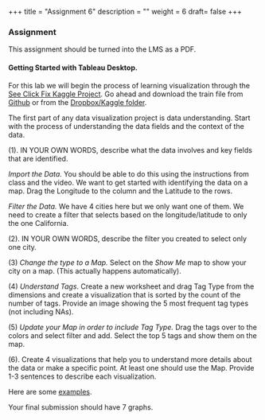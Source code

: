 +++
title = "Assignment 6"
description = ""
weight = 6
draft= false
+++

### Assignment
This assignment should be turned into the LMS as a PDF.

#### Getting Started with Tableau Desktop.
For this lab we will begin the process of learning visualization through the [See Click Fix Kaggle Project](https://www.kaggle.com/c/see-click-predict-fix).  Go ahead and download the train file from [Github](https://raw.githubusercontent.com/theusual/kaggle-seeclickfix-ensemble/master/Bryan/Data/train.csv) or from the [Dropbox/Kaggle folder](https://www.dropbox.com/sh/1jrwf7ojow5js9t/AABaFESbOX81yotc3AuBNa0Za?dl=0).

The first part of any data visualization project is data understanding. Start with the process of understanding the data fields and the context of the data.

(1). IN YOUR OWN WORDS, describe what the data involves and key fields that are identified.

*Import the Data.*  You should be able to do this using the instructions from class and the video.
We want to get started with identifying the data on a map.  Drag the Longitude to the column and the Latitude to the rows.

*Filter the Data.*  We have 4 cities here but we only want one of them.  We need to create a filter that selects based on the longitude/latitude to only the one California.

(2). IN YOUR OWN WORDS, describe the filter you created to select only one city.

(3) *Change the type to a Map.*  Select on the *Show Me* map to show your city on a map.  (This actually happens automatically).

<Insert your graph here.>

(4) *Understand Tags*.  Create a new worksheet and drag Tag Type from the dimensions and create a visualization that is sorted by the count of the number of tags. Provide an image showing the 5 most frequent tag types (not including NAs).

<Insert your graph here.>

(5) *Update your Map in order to include Tag Type.* Drag the tags over to the colors and select filter and add.  Select the top 5 tags and show them on the map.

<Insert your graph here.>


(6).  Create 4 visualizations that help you to understand more details about the data or make a specific point.  At least one should use the Map.  Provide 1-3 sentences to describe each visualization.

Here are some [examples](https://gist.github.com/jkuruzovich/a3b49f5004ad1e466ae5ddc97662d3e6).

Your final submission should have 7 graphs.  

